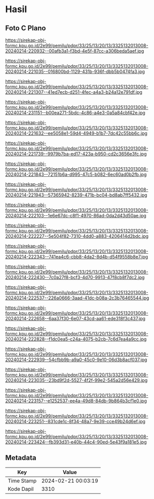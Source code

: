 # Hasil

## Foto C Plano

https://sirekap-obj-formc.kpu.go.id/2e99/pemilu/pdpr/33/25/13/20/13/3325132013008-20240214-220932--00afb3a1-f3bd-4e5f-87cc-a306beda5aef.jpg

https://sirekap-obj-formc.kpu.go.id/2e99/pemilu/pdpr/33/25/13/20/13/3325132013008-20240214-221035--016800bd-1129-431b-936f-dbb5b0474fa3.jpg

https://sirekap-obj-formc.kpu.go.id/2e99/pemilu/pdpr/33/25/13/20/13/3325132013008-20240214-221307--41ed7ecb-d251-4fec-a4a3-b24a12e791df.jpg

https://sirekap-obj-formc.kpu.go.id/2e99/pemilu/pdpr/33/25/13/20/13/3325132013008-20240214-231151--b00ea271-5bdc-4c86-a4e3-0a5a84cbf42e.jpg

https://sirekap-obj-formc.kpu.go.id/2e99/pemilu/pdpr/33/25/13/20/13/3325132013008-20240214-221632--ee5058e1-59d4-4949-b1b7-7dc42c55bb6c.jpg

https://sirekap-obj-formc.kpu.go.id/2e99/pemilu/pdpr/33/25/13/20/13/3325132013008-20240214-221739--9979b7ba-ed17-423a-b950-cd2c3656e3fc.jpg

https://sirekap-obj-formc.kpu.go.id/2e99/pemilu/pdpr/33/25/13/20/13/3325132013008-20240214-221843--72151b6a-d995-47c5-b082-6ec60ad0b2fb.jpg

https://sirekap-obj-formc.kpu.go.id/2e99/pemilu/pdpr/33/25/13/20/13/3325132013008-20240214-221943--57365942-8239-471b-bc04-bd8ab7ff5432.jpg

https://sirekap-obj-formc.kpu.go.id/2e99/pemilu/pdpr/33/25/13/20/13/3325132013008-20240214-222103--1e6e67dc-c8f1-4970-86ad-0da2d43d50ae.jpg

https://sirekap-obj-formc.kpu.go.id/2e99/pemilu/pdpr/33/25/13/20/13/3325132013008-20240214-222227--5e504f82-7310-4dd0-a883-4206414d2bdc.jpg

https://sirekap-obj-formc.kpu.go.id/2e99/pemilu/pdpr/33/25/13/20/13/3325132013008-20240214-222343--741ea4c6-cbb8-4da2-8d4b-d54f9558b8e7.jpg

https://sirekap-obj-formc.kpu.go.id/2e99/pemilu/pdpr/33/25/13/20/13/3325132013008-20240214-222430--7c0a27f8-bcf3-4d70-9913-47f8cb8f7dc2.jpg

https://sirekap-obj-formc.kpu.go.id/2e99/pemilu/pdpr/33/25/13/20/13/3325132013008-20240214-222537--226a0666-3aad-41dc-b08a-2c3b76465544.jpg

https://sirekap-obj-formc.kpu.go.id/2e99/pemilu/pdpr/33/25/13/20/13/3325132013008-20240214-222658--6aa37f30-6e07-43cd-aa61-ede318f3c437.jpg

https://sirekap-obj-formc.kpu.go.id/2e99/pemilu/pdpr/33/25/13/20/13/3325132013008-20240214-222828--f1dc0ea5-c24a-4075-b2cb-7c6d7ea4a9cc.jpg

https://sirekap-obj-formc.kpu.go.id/2e99/pemilu/pdpr/33/25/13/20/13/3325132013008-20240214-222939--54cfbb9b-a9a0-45c0-9e10-06d3b8acf037.jpg

https://sirekap-obj-formc.kpu.go.id/2e99/pemilu/pdpr/33/25/13/20/13/3325132013008-20240214-223035--23bd9f2d-5527-4f2f-99e2-545a2d56e429.jpg

https://sirekap-obj-formc.kpu.go.id/2e99/pemilu/pdpr/33/25/13/20/13/3325132013008-20240214-223157--e1252537-ee4a-49d8-84db-9b864b3cf1e0.jpg

https://sirekap-obj-formc.kpu.go.id/2e99/pemilu/pdpr/33/25/13/20/13/3325132013008-20240214-223251--831cde1c-8f34-48a7-9e39-cce49b24d6ef.jpg

https://sirekap-obj-formc.kpu.go.id/2e99/pemilu/pdpr/33/25/13/20/13/3325132013008-20240214-223424--fb393d31-e40b-44c4-90ed-5e43f9a181e5.jpg


## Metadata

| Key        | Value               |
| ---------- | ------------------- |
| Time Stamp | 2024-02-21 00:03:19 |
| Kode Dapil | 3310                |



